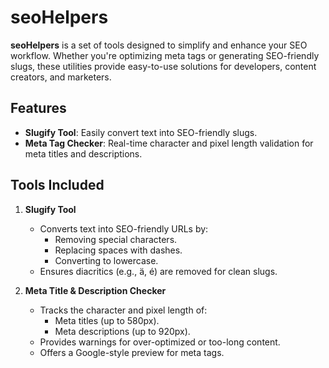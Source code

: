 # seoHelpers

**seoHelpers** is a set of tools designed to simplify and enhance your SEO workflow. Whether you're optimizing meta tags or generating SEO-friendly slugs, these utilities provide easy-to-use solutions for developers, content creators, and marketers.

## Features

- **Slugify Tool**: Easily convert text into SEO-friendly slugs.
- **Meta Tag Checker**: Real-time character and pixel length validation for meta titles and descriptions.

## Tools Included

1. **Slugify Tool**
   - Converts text into SEO-friendly URLs by:
     - Removing special characters.
     - Replacing spaces with dashes.
     - Converting to lowercase.
   - Ensures diacritics (e.g., ä, é) are removed for clean slugs.

2. **Meta Title & Description Checker**
   - Tracks the character and pixel length of:
     - Meta titles (up to 580px).
     - Meta descriptions (up to 920px).
   - Provides warnings for over-optimized or too-long content.
   - Offers a Google-style preview for meta tags.
